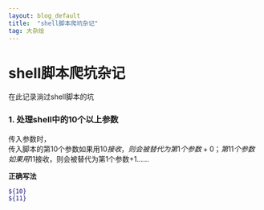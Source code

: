 ```yaml
---
layout: blog_default
title:  "shell脚本爬坑杂记"
tag: 大杂烩
---
```


# shell脚本爬坑杂记

在此记录淌过shell脚本的坑

### 1. 处理shell中的10个以上参数

传入参数时，  
传入脚本的第10个参数如果用$10接收，则会被替代为第1个参数+0；  
第11个参数如果用$11接收，则会被替代为第1个参数+1……

**正确写法**

```  sh
${10}  
${11}

```
